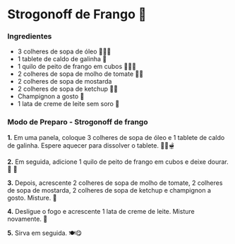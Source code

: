 # Strogonoff de Frango :chicken:



### Ingredientes

- 3 colheres de sopa de óleo :spoon::spoon::spoon:
- 1 tablete de caldo de galinha 🧈
- 1 quilo de peito de frango em cubos 🍗🍗🍗
- 2 colheres de sopa de molho de tomate :tomato::tomato:
- 2 colheres de sopa de mostarda 
- 2 colheres de sopa de ketchup 🥫🥫
- Champignon a gosto :mushroom:
- 1 lata de creme de leite sem soro :milk_glass:



### Modo de Preparo - Strogonoff de frango



**1.** Em uma panela, coloque 3 colheres de sopa de óleo e 1 tablete de caldo de galinha. Espere aquecer para dissolver o tablete. :shallow_pan_of_food::fire:🫕

**2.** Em seguida, adicione 1 quilo de peito de frango em cubos e deixe dourar. :hatched_chick: :hatched_chick:

**3.** Depois, acrescente 2 colheres de sopa de molho de tomate, 2 colheres de sopa de mostarda, 2 colheres de sopa de ketchup e champignon a gosto. Misture. 🥣

**4.** Desligue o fogo e acrescente 1 lata de creme de leite. Misture novamente. 🍲

**5.** Sirva em seguida. :plate_with_cutlery:😋
